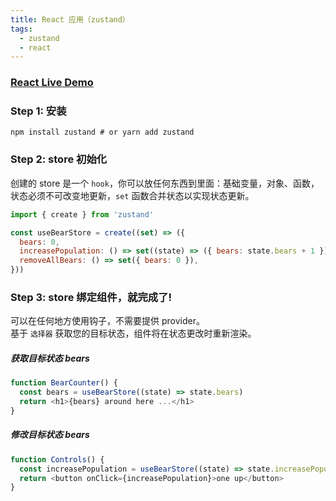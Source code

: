 ```yaml
---
title: React 应用（zustand）
tags:
  - zustand
  - react
---
```


### [React Live Demo](https://codesandbox.io/s/github/pmndrs/zustand/tree/main/examples/demo?file=/src/App.js)
### Step 1: 安装 
```shell
npm install zustand # or yarn add zustand
```

### Step 2: store 初始化
创建的 store 是一个 `hook`，你可以放任何东西到里面：基础变量，对象、函数，状态必须不可改变地更新，`set` 函数合并状态以实现状态更新。
```js
import { create } from 'zustand'

const useBearStore = create((set) => ({
  bears: 0,
  increasePopulation: () => set((state) => ({ bears: state.bears + 1 })),
  removeAllBears: () => set({ bears: 0 }),
}))
```
### Step 3: store 绑定组件，就完成了!
可以在任何地方使用钩子，不需要提供 provider。  
基于 `选择器` 获取您的目标状态，组件将在状态更改时重新渲染。

##### 获取目标状态 bears
```js
function BearCounter() {
  const bears = useBearStore((state) => state.bears)
  return <h1>{bears} around here ...</h1>
}
```

##### 修改目标状态 bears
```js
function Controls() {
  const increasePopulation = useBearStore((state) => state.increasePopulation)
  return <button onClick={increasePopulation}>one up</button>
}
```

